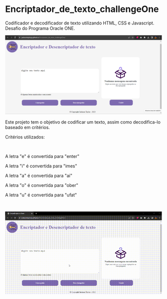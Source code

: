 # Encriptador_de_texto_challengeOne
<p align="left">Codificador e decodificador de texto utilizando HTML, CSS e Javascript. Desafio do Programa Oracle ONE.</p>
<p align="center"> 
    <img src="./readme/homeEncriptador.png">
</p>
<p align="left">Este projeto tem o objetivo de codificar um texto, assim como decodifica-lo baseado em critérios.</p>
<p align="left">Critérios utilizados:</p>
<br>
<p align="left">A letra "e" é convertida para "enter"</p>
<p align="left">A letra "i" é convertida para "imes"</p>
<p align="left">A letra "a" é convertida para "ai"</p>
<p align="left">A letra "o" é convertida para "ober"</p>
<p align="left">A letra "u" é convertida para "ufat"</p>
<br>
<p align="center"> 
    <img src="./readme/projetoEncriptador.gif">
</p>